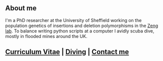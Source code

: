 ## About me

I'm a PhD researcher at the University of Sheffield working on the population genetics of insertions and deletion
polymorphisms in the [Zeng lab](http://zeng-lab.group.shef.ac.uk/wordpress/). To balance writing python scripts at a 
computer I avidly scuba dive, mostly in flooded mines around the UK.

## [Curriculum Vitae](https://henryjuho.github.io/hj_barton/CV) | [Diving](https://henryjuho.github.io/hj_barton/dive) | [Contact me](mailto:juhob@hotmail.co.uk)

